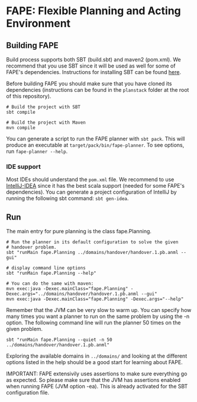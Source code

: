 # FAPE: Flexible Planning and Acting Environment


## Building FAPE

Build process supports both SBT (build.sbt) and maven2 (pom.xml).
We recommend that you use SBT since it will be used as well for some
of FAPE's dependencies.
Instructions for installing SBT can be found [here](http://www.scala-sbt.org/release/docs/Getting-Started/Setup.html).

Before building FAPE you should make sure that you have cloned its dependencies (instructions can be found in the `planstack` folder at the root of this repository).

    # Build the project with SBT
    sbt compile

    # Build the project with Maven
    mvn compile

You can generate a script to run the FAPE planner with `sbt pack`.
This will produce an executable at `target/pack/bin/fape-planner`.
To see options, run `fape-planner --help`.



### IDE support

Most IDEs should understand the `pom.xml` file. We recommend to use [IntelliJ-IDEA](http://www.jetbrains.com/idea/download/) since it has the best scala support (needed for some FAPE's dependencies). You can generate a project configuration of IntelliJ by running the following sbt command: `sbt gen-idea`.


## Run

The main entry for pure planning is the class fape.Planning.

    # Run the planner in its default configuration to solve the given
    # handover problem.
    sbt "runMain fape.Planning ../domains/handover/handover.1.pb.anml --gui"

    # display command line options
    sbt "runMain fape.Planning --help"

    # You can do the same with maven:
    mvn exec:java -Dexec.mainClass="fape.Planning" -Dexec.args="../domains/handover/handover.1.pb.anml --gui"
    mvn exec:java -Dexec.mainClass="fape.Planning" -Dexec.args="--help"
    


Remember that the JVM can be very slow to warm up. You can specify how many times
you want a planner to run on the same problem by using the -n option. The
following command line will run the planner 50 times on the given problem.

    sbt "runMain fape.Planning --quiet -n 50 ../domains/handover/handover.1.pb.anml"

Exploring the available domains in `../domains/` and looking at the different options
listed in the help should be a good start for learning about FAPE.



IMPORTANT: FAPE extensivily uses assertions to make sure everything go as
expected. So please make sure that the JVM has assertions enabled when
running FAPE (JVM option -ea).
This is already activated for the SBT configuration file.
